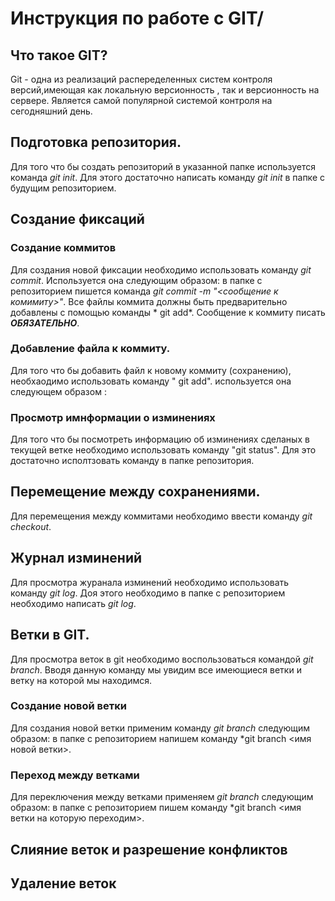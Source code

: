 # Инструкция по работе с GIT/

## Что такое GIT?

Git - одна из реализаций распеределенных систем контроля версий,имеющая как локальную версионность , так и версионность на сервере.
Является самой популярной системой контроля на сегодняшний день.

## Подготовка репозитория.

Для того что бы создать репозиторий в указанной папке используется команда *git init*. Для этого достаточно написать команду *git init* в папке с будущим репозиторием.

## Создание фиксаций

### Создание коммитов

Для создания новой фиксации необходимо использовать команду *git commit*. Используется она следующим образом: в папке с репозиторием пишется команда *git commit -m "<сообщение к комимиту>"*. Все файлы коммита должны быть предварительно добавлены с помощью команды * git add*. Сообщение к коммиту писать ***ОБЯЗАТЕЛЬНО***.

### Добавление файла к коммиту.

Для того что бы добавить файл к новому коммиту (сохранению), необхаодимо использовать команду " git add".
используется она следующем образом :
### Просмотр имнформации о изминениях

Для того что бы посмотреть информацию об изминениях сделаных в текущей ветке необходимо использовать команду "git status". Для это достаточно исполтзовать команду в папке репозитория.

## Перемещение между сохранениями.

Для перемещения между коммитами необходимо ввести команду *git checkout*.


## Журнал изминений

Для просмотра журанала изминений необходимо использовать команду *git log*. Доя этого необходимо в папке с репозиторием необходимо написать *git log*.

## Ветки в GIT.

Для просмотра веток в git необходимо воспользоваться командой *git branch*. Вводя данную команду мы увидим все имеющиеся ветки и ветку на которой мы находимся.

### Создание новой ветки

Для создания новой ветки применим команду *git branch* следующим образом: в папке с репозиторием напишем команду *git branch <имя новой ветки>.

### Переход между ветками

Для переключения между ветками применяем *git branch* следующим образом: в папке с репозиторием пишем команду *git branch <имя ветки на которую переходим>.

## Слияние веток и разрешение конфликтов

## Удаление веток



